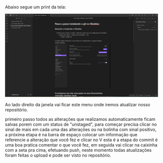 
Abaixo segue um print da tela:

![trabalhando-com-git.png](./trabalhando-com-git.png)

Ao lado direito da janela vai ficar este menu onde iremos atualizar nosso repositório.

primeiro passo todos as alterações que realizamos automaticamente ficam salvas porem com um status de "unstaged", para começar precisa clicar no sinal de mais em cada uma das alterações ou na bolinha com sinal positivo, a próxima etapa é na barra de espaço colocar um informação que referencie a alteração que você fez e clicar no V esta é a etapa do commit é uma boa pratica comentar o que você fez, em seguida vai clicar na caixinha com a seta pra cima, efetuando push, neste momento todas atualizações foram feitas o upload e pode ser visto no repositório. 